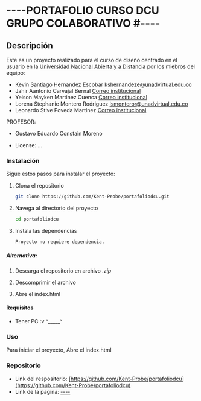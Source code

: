 # ----PORTAFOLIO CURSO DCU GRUPO COLABORATIVO #----

## Descripción
Este es un proyecto realizado para el curso de diseño centrado en el usuario
en la [Universidad Nacional Abierta y a Distancia](https://www.unad.edu.co/) por los miebros del equipo:
- Kevin Santiago Hernandez Escobar [kshernandeze@unadvirtual.edu.co](#Kevin "Miebro del equipo")
- Jahir Aantonio Carvajal Bernal [Correo institucional](#Jahir "Miembro del equipo")
- Yeison Mayken Martinez Cuenca [Correo institucional](#Yeison "Miembro del equipo")
- Lorena Stephanie Montero Rodriguez [lsmonteror@unadvirtual.edu.co](#Lorena "Miembro del equipo")
- Leonardo Stive Poveda Martinez [Correo institucional](#Loenardo "Miembro del equipo")



PROFESOR:
* Gustavo Eduardo Constain Moreno

* License: ...

### Instalación
Sigue estos pasos para instalar el proyecto:

1. Clona el repositorio
    ```bash
    git clone https://github.com/Kent-Probe/portafoliodcu.git
    ```
2. Navega al directorio del proyecto
    ```bash
    cd portafoliodcu
    ```
3. Instala las dependencias
    ```bash
    Proyecto no requiere dependencia.
    ```
##### Alternativa:
1. Descarga el repositorio en archivo *.zip*

2. Descomprimir el archivo

3. Abre el index.html

#### Requisitos
- Tener PC :v ^_____^

### Uso
Para iniciar el proyecto, Abre el index.html

### Repositorio
* Link del respositorio: [https://github.com/Kent-Probe/portafoliodcu](https://github.com/Kent-Probe/portafoliodcu)
* Link de la pagina: [----](https://Kent-Probe/portafoliodcu.io)